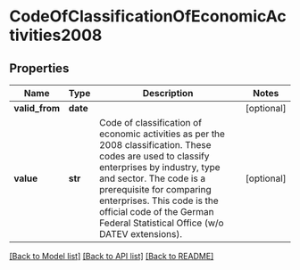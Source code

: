 # CodeOfClassificationOfEconomicActivities2008

## Properties
Name | Type | Description | Notes
------------ | ------------- | ------------- | -------------
**valid_from** | **date** |  | [optional] 
**value** | **str** | Code of classification of economic activities as per the 2008 classification. These codes are used to classify enterprises by industry, type and sector. The code is a prerequisite for comparing enterprises. This code is the official code of the German Federal Statistical Office (w/o DATEV extensions). | [optional] 

[[Back to Model list]](../README.md#documentation-for-models) [[Back to API list]](../README.md#documentation-for-api-endpoints) [[Back to README]](../README.md)


